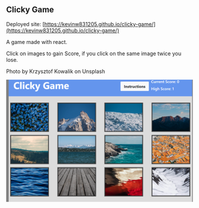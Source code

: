 ## Clicky Game

Deployed site: [https://kevinw831205.github.io/clicky-game/](https://kevinw831205.github.io/clicky-game/)

A game made with react.

Click on images to gain Score, if you click on the same image twice you lose.

Photo by Krzysztof Kowalik on Unsplash

![](/images/Screenshot.PNG)
